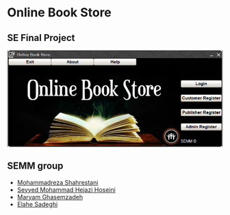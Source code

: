 # Online Book Store

## SE Final Project  

<img src=res/img/mainMenu.png></img>  
  
## SEMM group
* [Mohammadreza Shahrestani](https://github.com/m-shahrestani "Mohammadreza Shahrestani")
* [Seyyed Mohammad Hejazi Hoseini](https://github.com/smohammadhejazi "Seyed Mohammad Hejazi")
* [Maryam Ghasemzadeh](https://github.com/maryamghasemzadeh "Maryam Ghasemzadeh")
* [Elahe Sadeghi](https://github.com/elahesdi "Elahe Sadeghi")
